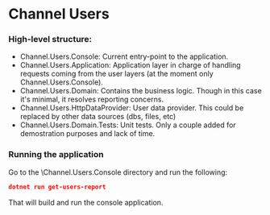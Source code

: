 
# Channel Users

### High-level structure:

- Channel.Users.Console: Current entry-point to the application.
- Channel.Users.Application: Application layer in charge of handling requests coming from the user layers (at the moment only Channel.Users.Console).
- Channel.Users.Domain: Contains the business logic. Though in this case it's minimal, it resolves reporting concerns.
- Channel.Users.HttpDataProvider: User data provider. This could be replaced by other data sources (dbs, files, etc)
- Channel.Users.Domain.Tests: Unit tests. Only a couple added for demostration purposes and lack of time.

### Running the application

Go to the \Channel.Users.Console directory and run the following: 

```json
dotnet run get-users-report
```

That will build and run the console application.